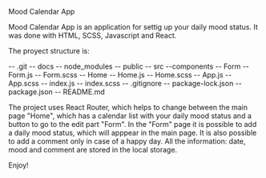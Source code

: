 Mood Calendar App

Mood Calendar App is an application for settig up your daily mood status. It was done with HTML, SCSS, Javascript and React.

The proyect structure is:

-- .git
-- docs
-- node_modules
-- public
-- src
      --components
                  -- Form
                         -- Form.js
                         -- Form.scss
                  -- Home 
                         -- Home.js
                         -- Home.scss
      -- App.js
      -- App.scss
      -- index.js
      -- index.scss
-- .gitignore
-- package-lock.json
-- package.json
-- README.md

The project uses React Router, which helps to change between the main page "Home", which has a calendar list with your daily mood status and a button to go to the edit part "Form". In the "Form" page it is possible to add a daily mood status, which will apppear in the main page. It is also possible to add a comment only in case of a happy day. All the information: date, mood and comment are stored in the local storage.

Enjoy!
                        
                 
